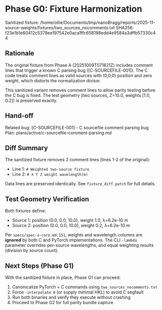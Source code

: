 # Phase G0: Fixture Harmonization

Sanitized fixture: /home/ollie/Documents/tmp/nanoBragg/reports/2025-11-source-weights/fixtures/two_sources_nocomments.txt
SHA256: f23e1b1e60412c5378ee197542e0aca1ffc658198edd4e9584a3dffb57330c44

## Rationale

The original fixture from Phase A (20251009T071821Z) includes comment lines that trigger a known C parsing bug ([C-SOURCEFILE-001]). The C code treats comment lines as valid sources with (0,0,0) position and zero weight, which distorts the normalization divisor.

This sanitized variant removes comment lines to allow parity testing before the C bug is fixed. The test geometry (two sources, Z=10.0, weights [1.0, 0.2]) is preserved exactly.

## Hand-off

Related bug: [C-SOURCEFILE-001] - C sourcefile comment parsing bug
Plan: plans/active/c-sourcefile-comment-parsing.md

## Diff Summary

The sanitized fixture removes 2 comment lines (lines 1-2 of the original):
- Line 1: `# Weighted two-source fixture`
- Line 2: `# X Y Z weight wavelength(m)`

Data lines are preserved identically. See `fixture_diff.patch` for full details.

## Test Geometry Verification

Both fixtures define:
- Source 1: position (0.0, 0.0, 10.0), weight 1.0, λ=6.2e-10 m
- Source 2: position (0.0, 0.0, 10.0), weight 0.2, λ=6.2e-10 m

Per `specs/spec-a-core.md:151`, weights and wavelength columns are **ignored** by both C and PyTorch implementations. The CLI `-lambda` parameter overrides per-source wavelengths, and equal weighting results (division by source count).

## Next Steps (Phase G1)

With the sanitized fixture in place, Phase G1 can proceed:
1. Canonicalize PyTorch + C commands using `two_sources_nocomments.txt`
2. Force `-interpolate 0` (or supply minimal HKL) to avoid C segfault
3. Run both binaries and verify they execute without crashing
4. Proceed to Phase G2 for full parity bundle capture

